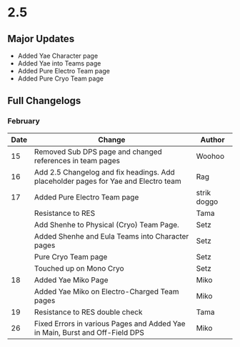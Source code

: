 # 2.5

## Major Updates

* Added Yae Character page
* Added Yae into Teams page
* Added Pure Electro Team page
* Added Pure Cryo Team page

## Full Changelogs

### February

| Date | Change                                                                             | Author      |
| ---- | ---------------------------------------------------------------------------------- | ----------- |
| 15   | Removed Sub DPS page and changed references in team pages                          | Woohoo      |
| 16   | Add 2.5 Changelog and fix headings. Add placeholder pages for Yae and Electro team | Rag         |
| 17   | Added Pure Electro Team page                                                       | strik doggo |
|      | Resistance to RES                                                                  | Tama        |
|      | Add Shenhe to Physical (Cryo) Team Page.                                           | Setz        |
|      | Added Shenhe and Eula Teams into Character pages                                   | Setz        |
|      | Pure Cryo Team page                                                                | Setz        |
|      | Touched up on Mono Cryo                                                            | Setz        |
| 18   | Added Yae Miko Page                                                                | Miko        |
|      | Added Yae Miko on Electro-Charged Team pages                                       | Miko        |
| 19   | Resistance to RES double check                                                     | Tama        |
| 26   | Fixed Errors in various Pages and Added Yae in Main, Burst and Off-Field DPS       | Miko        |
